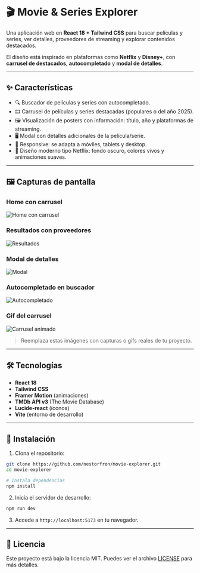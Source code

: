 # 🎬 Movie & Series Explorer

Una aplicación web en **React 18 + Tailwind CSS** para buscar películas y series, ver detalles, proveedores de streaming y explorar contenidos destacados.

El diseño está inspirado en plataformas como **Netflix** y **Disney+**, con **carrusel de destacados**, **autocompletado** y **modal de detalles**.

---

## ✨ Características

- 🔍 Buscador de películas y series con autocompletado.
- 🎞 Carrusel de películas y series destacadas (populares o del año 2025).
- 🖼 Visualización de posters con información: título, año y plataformas de streaming.
- 🖥 Modal con detalles adicionales de la película/serie.
- 📱 Responsive: se adapta a móviles, tablets y desktop.
- 🎨 Diseño moderno tipo Netflix: fondo oscuro, colores vivos y animaciones suaves.

---

## 🖼 Capturas de pantalla

### Home con carrusel
![Home con carrusel](https://via.placeholder.com/1200x400?text=Carrusel+Destacados)

### Resultados con proveedores
![Resultados](https://via.placeholder.com/800x600?text=Resultados+con+Plataformas)

### Modal de detalles
![Modal](https://via.placeholder.com/600x400?text=Detalles+de+Película)

### Autocompletado en buscador
![Autocompletado](https://via.placeholder.com/600x200?text=Autocompletado)

### Gif del carrusel
![Carrusel animado](https://media.giphy.com/media/3o6ZsXlO6gkH0lHly0/giphy.gif)

> Reemplaza estas imágenes con capturas o gifs reales de tu proyecto.

---

## 🛠 Tecnologías

- **React 18**
- **Tailwind CSS**
- **Framer Motion** (animaciones)
- **TMDb API v3** (The Movie Database)
- **Lucide-react** (íconos)
- **Vite** (entorno de desarrollo)

---

## 🚀 Instalación

1. Clona el repositorio:

```bash
git clone https://github.com/nestorfron/movie-explorer.git
cd movie-explorer

# Instala dependencias
npm install
```

2. Inicia el servidor de desarrollo:

```bash
npm run dev
```

3. Accede a `http://localhost:5173` en tu navegador.

---

## 📝 Licencia

Este proyecto está bajo la licencia MIT. Puedes ver el archivo [LICENSE](LICENSE) para más detalles.    

